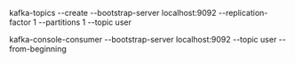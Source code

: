 kafka-topics --create --bootstrap-server localhost:9092 --replication-factor 1 --partitions 1 --topic user

kafka-console-consumer --bootstrap-server localhost:9092 --topic user --from-beginning